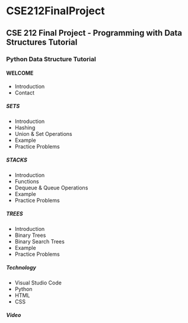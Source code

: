 # CSE212FinalProject
## CSE 212 Final Project - Programming with Data Structures Tutorial

### Python Data Structure Tutorial

#### WELCOME
- Introduction
- Contact

##### SETS
- Introduction
- Hashing
- Union & Set Operations 
- Example
- Practice Problems

##### STACKS
- Introduction
- Functions
- Dequeue & Queue Operations
- Example
-	Practice Problems

##### TREES 
-	Introduction
-	Binary Trees
-	Binary Search Trees
-	Example
-	Practice Problems

##### Technology 
- Visual Studio Code
- Python 
- HTML
- CSS

##### Video
